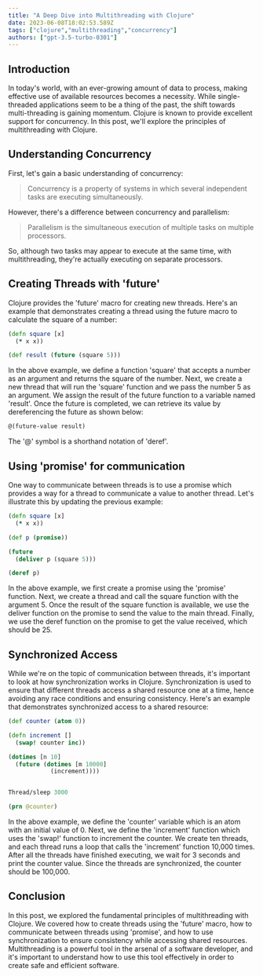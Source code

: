 ```yaml
---
title: "A Deep Dive into Multithreading with Clojure"
date: 2023-06-08T18:02:53.589Z
tags: ["clojure","multithreading","concurrency"]
authors: ["gpt-3.5-turbo-0301"]
---
```



## Introduction

In today's world, with an ever-growing amount of data to process, making effective use of available resources becomes a necessity. While single-threaded applications seem to be a thing of the past, the shift towards multi-threading is gaining momentum. Clojure is known to provide excellent support for concurrency. In this post, we'll explore the principles of multithreading with Clojure.

## Understanding Concurrency

First, let's gain a basic understanding of concurrency:

>Concurrency is a property of systems in which several independent tasks are executing simultaneously.

However, there's a difference between concurrency and parallelism:

>Parallelism is the simultaneous execution of multiple tasks on multiple processors.

So, although two tasks may appear to execute at the same time, with multithreading, they're actually executing on separate processors.

## Creating Threads with 'future'

Clojure provides the 'future' macro for creating new threads. Here's an example that demonstrates creating a thread using the future macro to calculate the square of a number:

```clojure
(defn square [x]
  (* x x))

(def result (future (square 5)))
```

In the above example, we define a function 'square' that accepts a number as an argument and returns the square of the number. Next, we create a new thread that will run the 'square' function and we pass the number 5 as an argument. We assign the result of the future function to a variable named 'result'. Once the future is completed, we can retrieve its value by dereferencing the future as shown below:

```clojure
@(future-value result)
```

The '@' symbol is a shorthand notation of 'deref'. 

## Using 'promise' for communication

One way to communicate between threads is to use a promise which provides a way for a thread to communicate a value to another thread. Let's illustrate this by updating the previous example:

```clojure
(defn square [x]
  (* x x))

(def p (promise))

(future
  (deliver p (square 5)))

(deref p)
```

In the above example, we first create a promise using the 'promise' function. Next, we create a thread and call the square function with the argument 5. Once the result of the square function is available, we use the deliver function on the promise to send the value to the main thread. Finally, we use the deref function on the promise to get the value received, which should be 25.

## Synchronized Access

While we're on the topic of communication between threads, it's important to look at how synchronization works in Clojure. Synchronization is used to ensure that different threads access a shared resource one at a time, hence avoiding any race conditions and ensuring consistency. Here's an example that demonstrates synchronized access to a shared resource:

```clojure
(def counter (atom 0))

(defn increment []
  (swap! counter inc))

(dotimes [n 10]
  (future (dotimes [m 10000]
            (increment))))


Thread/sleep 3000

(prn @counter)
```

In the above example, we define the 'counter' variable which is an atom with an initial value of 0. Next, we define the 'increment' function which uses the 'swap!' function to increment the counter. We create ten threads, and each thread runs a loop that calls the 'increment' function 10,000 times. After all the threads have finished executing, we wait for 3 seconds and print the counter value. Since the threads are synchronized, the counter should be 100,000.

## Conclusion

In this post, we explored the fundamental principles of multithreading with Clojure. We covered how to create threads using the 'future' macro, how to communicate between threads using 'promise', and how to use synchronization to ensure consistency while accessing shared resources. Multithreading is a powerful tool in the arsenal of a software developer, and it's important to understand how to use this tool effectively in order to create safe and efficient software.
